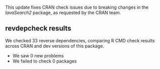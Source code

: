 This update fixes CRAN check issues due to breaking changes in the *lavaSearch2* package, as requested by the CRAN team.

## revdepcheck results

We checked 33 reverse dependencies, comparing R CMD check results across CRAN and dev versions of this package.

 * We saw 0 new problems
 * We failed to check 0 packages
